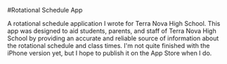 #Rotational Schedule App
<p>A rotational schedule application I wrote for Terra Nova High School.  This app was designed to aid students, parents, and staff of Terra Nova High School by providing an accurate and reliable source of information about the rotational schedule and class times. I'm not quite finished with the iPhone version yet, but I hope to publish it on the App Store when I do.</p>
